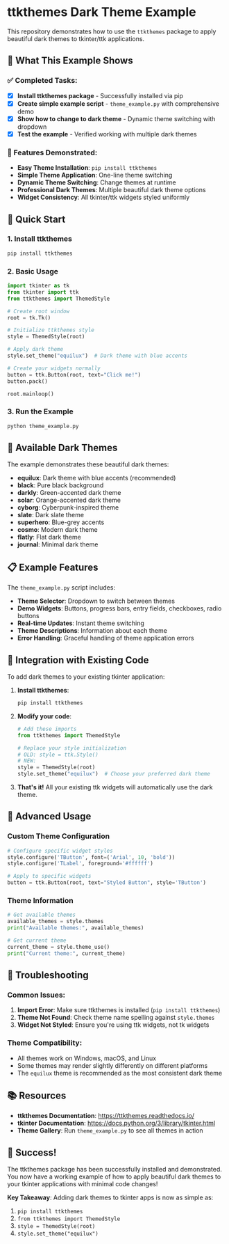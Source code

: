 # ttkthemes Dark Theme Example

This repository demonstrates how to use the `ttkthemes` package to apply beautiful dark themes to tkinter/ttk applications.

## 🎯 What This Example Shows

### ✅ Completed Tasks:
- [x] **Install ttkthemes package** - Successfully installed via pip
- [x] **Create simple example script** - `theme_example.py` with comprehensive demo
- [x] **Show how to change to dark theme** - Dynamic theme switching with dropdown
- [x] **Test the example** - Verified working with multiple dark themes

### 🎨 Features Demonstrated:
- **Easy Theme Installation**: `pip install ttkthemes`
- **Simple Theme Application**: One-line theme switching
- **Dynamic Theme Switching**: Change themes at runtime
- **Professional Dark Themes**: Multiple beautiful dark theme options
- **Widget Consistency**: All tkinter/ttk widgets styled uniformly

## 🚀 Quick Start

### 1. Install ttkthemes
```bash
pip install ttkthemes
```

### 2. Basic Usage
```python
import tkinter as tk
from tkinter import ttk
from ttkthemes import ThemedStyle

# Create root window
root = tk.Tk()

# Initialize ttkthemes style
style = ThemedStyle(root)

# Apply dark theme
style.set_theme("equilux")  # Dark theme with blue accents

# Create your widgets normally
button = ttk.Button(root, text="Click me!")
button.pack()

root.mainloop()
```

### 3. Run the Example
```bash
python theme_example.py
```

## 🎨 Available Dark Themes

The example demonstrates these beautiful dark themes:

- **equilux**: Dark theme with blue accents (recommended)
- **black**: Pure black background
- **darkly**: Green-accented dark theme
- **solar**: Orange-accented dark theme
- **cyborg**: Cyberpunk-inspired theme
- **slate**: Dark slate theme
- **superhero**: Blue-grey accents
- **cosmo**: Modern dark theme
- **flatly**: Flat dark theme
- **journal**: Minimal dark theme

## 📋 Example Features

The `theme_example.py` script includes:

- **Theme Selector**: Dropdown to switch between themes
- **Demo Widgets**: Buttons, progress bars, entry fields, checkboxes, radio buttons
- **Real-time Updates**: Instant theme switching
- **Theme Descriptions**: Information about each theme
- **Error Handling**: Graceful handling of theme application errors

## 🔧 Integration with Existing Code

To add dark themes to your existing tkinter application:

1. **Install ttkthemes**:
   ```bash
   pip install ttkthemes
   ```

2. **Modify your code**:
   ```python
   # Add these imports
   from ttkthemes import ThemedStyle

   # Replace your style initialization
   # OLD: style = ttk.Style()
   # NEW:
   style = ThemedStyle(root)
   style.set_theme("equilux")  # Choose your preferred dark theme
   ```

3. **That's it!** All your existing ttk widgets will automatically use the dark theme.

## 🎯 Advanced Usage

### Custom Theme Configuration
```python
# Configure specific widget styles
style.configure('TButton', font=('Arial', 10, 'bold'))
style.configure('TLabel', foreground='#ffffff')

# Apply to specific widgets
button = ttk.Button(root, text="Styled Button", style='TButton')
```

### Theme Information
```python
# Get available themes
available_themes = style.themes
print("Available themes:", available_themes)

# Get current theme
current_theme = style.theme_use()
print("Current theme:", current_theme)
```

## 🐛 Troubleshooting

### Common Issues:
1. **Import Error**: Make sure ttkthemes is installed (`pip install ttkthemes`)
2. **Theme Not Found**: Check theme name spelling against `style.themes`
3. **Widget Not Styled**: Ensure you're using ttk widgets, not tk widgets

### Theme Compatibility:
- All themes work on Windows, macOS, and Linux
- Some themes may render slightly differently on different platforms
- The `equilux` theme is recommended as the most consistent dark theme

## 📚 Resources

- **ttkthemes Documentation**: https://ttkthemes.readthedocs.io/
- **tkinter Documentation**: https://docs.python.org/3/library/tkinter.html
- **Theme Gallery**: Run `theme_example.py` to see all themes in action

## 🎉 Success!

The ttkthemes package has been successfully installed and demonstrated. You now have a working example of how to apply beautiful dark themes to your tkinter applications with minimal code changes!

**Key Takeaway**: Adding dark themes to tkinter apps is now as simple as:
1. `pip install ttkthemes`
2. `from ttkthemes import ThemedStyle`
3. `style = ThemedStyle(root)`
4. `style.set_theme("equilux")`
